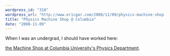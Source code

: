 ```yaml
---
wordpress_id: "318"
wordpress_url: "http://www.ericgar.com/2008/11/09/physics-machine-shop-columbia/"
title: "Physics Machine Shop @ Columbia"
date: "2008-11-09"
---
```

When I was an undergrad, I should have worked here:

<span><a href="http://www.nevis.columbia.edu/machine/index.html">the Machine Shop at Columbia University's Physics Department</a>.</span>

